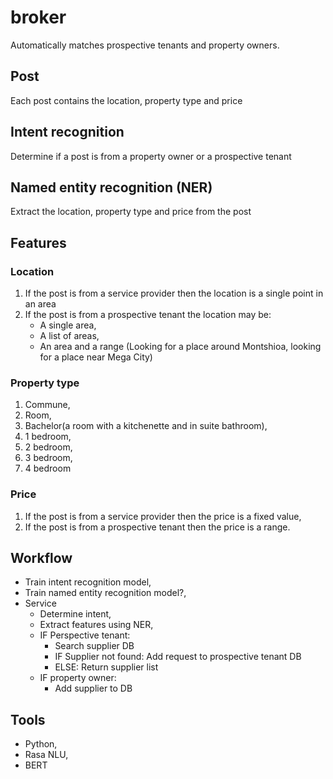 # broker
Automatically matches prospective tenants and property owners.

## Post
Each post contains the location, property type and price

## Intent recognition
Determine if a post is from a property owner or a prospective tenant

## Named entity recognition (NER)
Extract the location, property type and price from the post

## Features
### Location
1. If the post is from a service provider then the location is a single point in an area
2. If the post is from a prospective tenant the location may be:
    - A single area,
    - A list of areas,
    - An area and a range (Looking for a place around Montshioa, looking for a place near Mega City)

### Property type
1. Commune,
2. Room,
3. Bachelor(a room with a kitchenette and in suite bathroom),
4. 1 bedroom,
5. 2 bedroom,
6. 3 bedroom,
7. 4 bedroom

### Price
1. If the post is from a service provider then the price is a fixed value,
2. If the post is from a prospective tenant then the price is a range.

## Workflow
- Train intent recognition model,
- Train named entity recognition model?,
- Service
    - Determine intent,
    - Extract features using NER,
    - IF Perspective tenant:
        - Search supplier DB
        - IF Supplier not found: Add request to prospective tenant DB
        - ELSE: Return supplier list
    - IF property owner:
        - Add supplier to DB
## Tools
- Python,
- Rasa NLU,
- BERT
